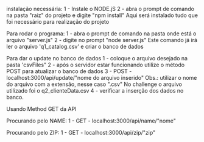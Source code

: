 instalação necessária:
1 - Instale o NODE.jS
2 - abra o prompt de comando na pasta "raiz" do projeto e digite "npm install"
    Aqui será instalado tudo que foi necessário para realização do projeto

Para rodar o programa:
1 - abra o prompt de comando na pasta onde está o arquivo "server.js"
2 - digite no prompt "node server.js"
    Este comando já irá ler o arquivo 'q1_catalog.csv' e criar o banco de dados

Para dar o update no banco de dados
1 - coloque o arquivo desejado na pasta 'csvFiles"
2 - após o servidor estar funcionando utilize o método POST para atualizar o banco de dados
3 - POST - localhost:3000/api/update/"nome do arquivo inserido"
    Obs.: utilizar o nome do arquivo com a extensão, nesse caso ".csv"
    No challenge o arquivo utilizado foi o q2_clienteData.csv
4 - verificar a inserção dos dados no banco.


Usando Method GET da API

Procurando pelo NAME:
1 - GET - localhost:3000/api/name/"nome"

Procurando pelo ZIP:
1 - GET - localhost:3000/api/zip/"zip"
